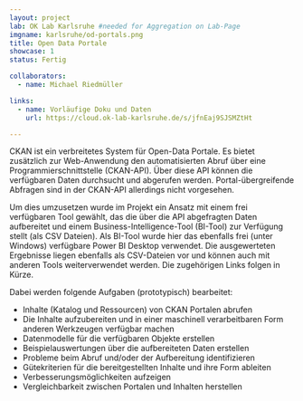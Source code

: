 ```yaml
---
layout: project
lab: OK Lab Karlsruhe #needed for Aggregation on Lab-Page
imgname: karlsruhe/od-portals.png
title: Open Data Portale
showcase: 1
status: Fertig

collaborators:
  - name: Michael Riedmüller

links:
  - name: Vorläufige Doku und Daten
    url: https://cloud.ok-lab-karlsruhe.de/s/jfnEaj9SJSMZtHt

---
```


CKAN ist ein verbreitetes System für Open-Data Portale. Es bietet zusätzlich zur Web-Anwendung den automatisierten Abruf über eine Programmierschnittstelle (CKAN-API). Über diese API können die verfügbaren Daten durchsucht und abgerufen werden. Portal-übergreifende Abfragen sind in der CKAN-API allerdings nicht vorgesehen. 

Um dies umzusetzen wurde im Projekt ein Ansatz mit einem frei verfügbaren Tool gewählt, das die über die API abgefragten Daten aufbereitet und einem Business-Intelligence-Tool (BI-Tool) zur Verfügung stellt (als CSV Dateien).
Als BI-Tool wurde hier das ebenfalls frei (unter Windows) verfügbare Power BI Desktop verwendet. Die ausgewerteten Ergebnisse liegen ebenfalls als CSV-Dateien vor und können auch mit anderen Tools weiterverwendet werden. Die zugehörigen Links folgen in Kürze.


Dabei werden folgende Aufgaben (prototypisch) bearbeitet:
  * Inhalte (Katalog und Ressourcen) von CKAN Portalen abrufen
  * Die Inhalte aufzubereiten und in einer maschinell verarbeitbaren Form anderen Werkzeugen verfügbar machen
  * Datenmodelle für die verfügbaren Objekte erstellen
  * Beispielauswertungen über die aufbereiteten Daten erstellen
  * Probleme beim Abruf und/oder der Aufbereitung identifizieren
  * Gütekriterien für die bereitgestellten Inhalte und ihre Form ableiten
  * Verbesserungsmöglichkeiten aufzeigen
  * Vergleichbarkeit zwischen Portalen und Inhalten herstellen

